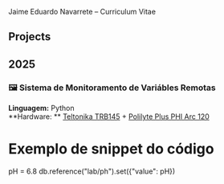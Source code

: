  Jaime Eduardo Navarrete – Curriculum Vitae

## Projects

## 2025  
### 🖼️ Sistema de Monitoramento de Variábles Remotas

**Linguagem:** Python  
**Hardware: ** [Teltonika TRB145](https://teltonika-networks.com/products/gateways/trb145) + [Polilyte Plus PHI Arc 120](https://www.hamiltoncompany.com/product-specs/242428-4313)
# Exemplo de snippet do código


pH = 6.8
db.reference("lab/ph").set({"value": pH})
